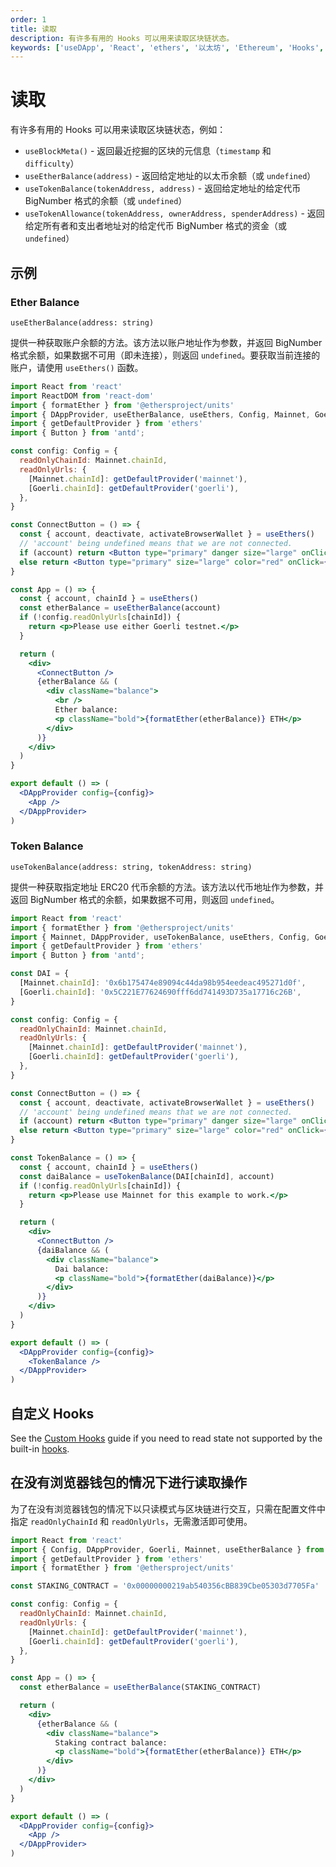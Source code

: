 ```yaml
---
order: 1
title: 读取
description: 有许多有用的 Hooks 可以用来读取区块链状态。
keywords: ['useDApp', 'React', 'ethers', '以太坊', 'Ethereum', 'Hooks', 'DApp', '紫竹翻译计划']
---
```


# 读取

有许多有用的 Hooks 可以用来读取区块链状态，例如：

- `useBlockMeta()` - 返回最近挖掘的区块的元信息（`timestamp` 和 `difficulty`）
- `useEtherBalance(address)` - 返回给定地址的以太币余额（或 `undefined`）
- `useTokenBalance(tokenAddress, address)` - 返回给定地址的给定代币 BigNumber 格式的余额（或 `undefined`）
- `useTokenAllowance(tokenAddress, ownerAddress, spenderAddress)` - 返回给定所有者和支出者地址对的给定代币 BigNumber 格式的资金（或 `undefined`）

## 示例

### Ether Balance

`useEtherBalance(address: string)`

提供一种获取账户余额的方法。该方法以账户地址作为参数，并返回 BigNumber 格式余额，如果数据不可用（即未连接），则返回 `undefined`。要获取当前连接的账户，请使用 `useEthers()` 函数。

```jsx
import React from 'react'
import ReactDOM from 'react-dom'
import { formatEther } from '@ethersproject/units'
import { DAppProvider, useEtherBalance, useEthers, Config, Mainnet, Goerli } from '@usedapp/core'
import { getDefaultProvider } from 'ethers'
import { Button } from 'antd';

const config: Config = {
  readOnlyChainId: Mainnet.chainId,
  readOnlyUrls: {
    [Mainnet.chainId]: getDefaultProvider('mainnet'),
    [Goerli.chainId]: getDefaultProvider('goerli'),
  },
}

const ConnectButton = () => {
  const { account, deactivate, activateBrowserWallet } = useEthers()
  // 'account' being undefined means that we are not connected.
  if (account) return <Button type="primary" danger size="large" onClick={() => deactivate()}>Disconnect</Button>
  else return <Button type="primary" size="large" color="red" onClick={() => activateBrowserWallet()}>Connect</Button>
}

const App = () => {
  const { account, chainId } = useEthers()
  const etherBalance = useEtherBalance(account)
  if (!config.readOnlyUrls[chainId]) {
    return <p>Please use either Goerli testnet.</p>
  }

  return (
    <div>
      <ConnectButton />
      {etherBalance && (
        <div className="balance">
          <br />
          Ether balance:
          <p className="bold">{formatEther(etherBalance)} ETH</p>
        </div>
      )}
    </div>
  )
}

export default () => (
  <DAppProvider config={config}>
    <App />
  </DAppProvider>
)
```

### Token Balance

`useTokenBalance(address: string, tokenAddress: string)`

提供一种获取指定地址 ERC20 代币余额的方法。该方法以代币地址作为参数，并返回 BigNumber 格式的余额，如果数据不可用，则返回 `undefined`。

```jsx
import React from 'react'
import { formatEther } from '@ethersproject/units'
import { Mainnet, DAppProvider, useTokenBalance, useEthers, Config, Goerli } from '@usedapp/core'
import { getDefaultProvider } from 'ethers'
import { Button } from 'antd';

const DAI = {
  [Mainnet.chainId]: '0x6b175474e89094c44da98b954eedeac495271d0f',
  [Goerli.chainId]: '0x5C221E77624690fff6dd741493D735a17716c26B',
}

const config: Config = {
  readOnlyChainId: Mainnet.chainId,
  readOnlyUrls: {
    [Mainnet.chainId]: getDefaultProvider('mainnet'),
    [Goerli.chainId]: getDefaultProvider('goerli'),
  },
}

const ConnectButton = () => {
  const { account, deactivate, activateBrowserWallet } = useEthers()
  // 'account' being undefined means that we are not connected.
  if (account) return <Button type="primary" danger size="large" onClick={() => deactivate()}>Disconnect</Button>
  else return <Button type="primary" size="large" color="red" onClick={() => activateBrowserWallet()}>Connect</Button>
}

const TokenBalance = () => {
  const { account, chainId } = useEthers()
  const daiBalance = useTokenBalance(DAI[chainId], account)
  if (!config.readOnlyUrls[chainId]) {
    return <p>Please use Mainnet for this example to work.</p>
  }

  return (
    <div>
      <ConnectButton />
      {daiBalance && (
        <div className="balance">
          Dai balance:
          <p className="bold">{formatEther(daiBalance)}</p>
        </div>
      )}
    </div>
  )
}

export default () => (
  <DAppProvider config={config}>
    <TokenBalance />
  </DAppProvider>
)
```

## 自定义 Hooks

See the [Custom Hooks](https://usedapp-docs.netlify.app/docs/Guides/Reading/Custom%20Hooks) guide if you need to read state not supported by the built-in [hooks](https://usedapp-docs.netlify.app/docs/API%20Reference/Hooks).

## 在没有浏览器钱包的情况下进行读取操作

为了在没有浏览器钱包的情况下以只读模式与区块链进行交互，只需在配置文件中指定 `readOnlyChainId` 和 `readOnlyUrls`，无需激活即可使用。

```jsx
import React from 'react'
import { Config, DAppProvider, Goerli, Mainnet, useEtherBalance } from '@usedapp/core'
import { getDefaultProvider } from 'ethers'
import { formatEther } from '@ethersproject/units'

const STAKING_CONTRACT = '0x00000000219ab540356cBB839Cbe05303d7705Fa'

const config: Config = {
  readOnlyChainId: Mainnet.chainId,
  readOnlyUrls: {
    [Mainnet.chainId]: getDefaultProvider('mainnet'),
    [Goerli.chainId]: getDefaultProvider('goerli'),
  },
}

const App = () => {
  const etherBalance = useEtherBalance(STAKING_CONTRACT)

  return (
    <div>
      {etherBalance && (
        <div className="balance">
          Staking contract balance:
          <p className="bold">{formatEther(etherBalance)} ETH</p>
        </div>
      )}
    </div>
  )
}

export default () => (
  <DAppProvider config={config}>
    <App />
  </DAppProvider>
)
```

